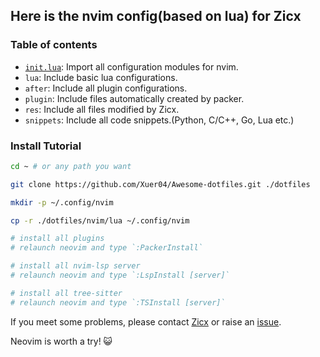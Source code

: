 ## Here is the nvim config(based on lua) for Zicx

### Table of contents

- [`init.lua`](./init.lua): Import all configuration modules for nvim.
- `lua`: Include basic lua configurations.
- `after`: Include all plugin configurations.
- `plugin`: Include files automatically created by packer.
- `res`: Include all files modified by Zicx.
- `snippets`: Include all code snippets.(Python, C/C++, Go, Lua etc.)

### Install Tutorial

```bash
cd ~ # or any path you want

git clone https://github.com/Xuer04/Awesome-dotfiles.git ./dotfiles

mkdir -p ~/.config/nvim

cp -r ./dotfiles/nvim/lua ~/.config/nvim

# install all plugins
# relaunch neovim and type `:PackerInstall`

# install all nvim-lsp server
# relaunch neovim and type `:LspInstall [server]`

# install all tree-sitter
# relaunch neovim and type `:TSInstall [server]`
```

If you meet some problems, please contact [Zicx](https://github.com/Xuer04) or raise an [issue](https://github.com/Xuer04/Awesome-dotfiles/issues).

Neovim is worth a try! 😺

